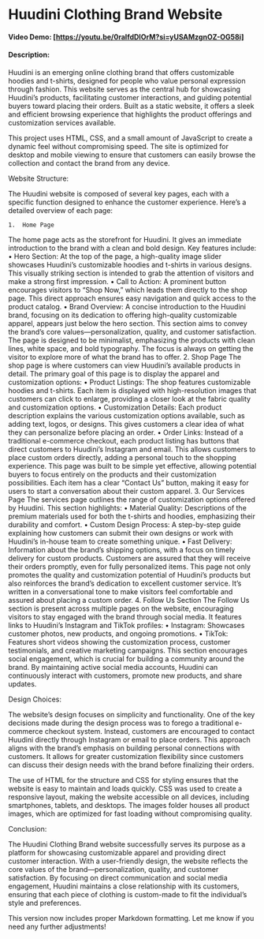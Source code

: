 # Huudini Clothing Brand Website

#### Video Demo: [https://youtu.be/0ralfdDIOrM?si=yUSAMzgnOZ-OG58i]

#### Description:
Huudini is an emerging online clothing brand that offers customizable hoodies and t-shirts, designed for people who value personal expression through fashion. This website serves as the central hub for showcasing Huudini’s products, facilitating customer interactions, and guiding potential buyers toward placing their orders. Built as a static website, it offers a sleek and efficient browsing experience that highlights the product offerings and customization services available.

This project uses HTML, CSS, and a small amount of JavaScript to create a dynamic feel without compromising speed. The site is optimized for desktop and mobile viewing to ensure that customers can easily browse the collection and contact the brand from any device.

Website Structure:

The Huudini website is composed of several key pages, each with a specific function designed to enhance the customer experience. Here’s a detailed overview of each page:

	1.	Home Page
The home page acts as the storefront for Huudini. It gives an immediate introduction to the brand with a clean and bold design. Key features include:
	•	Hero Section: At the top of the page, a high-quality image slider showcases Huudini’s customizable hoodies and t-shirts in various designs. This visually striking section is intended to grab the attention of visitors and make a strong first impression.
	•	Call to Action: A prominent button encourages visitors to “Shop Now,” which leads them directly to the shop page. This direct approach ensures easy navigation and quick access to the product catalog.
	•	Brand Overview: A concise introduction to the Huudini brand, focusing on its dedication to offering high-quality customizable apparel, appears just below the hero section. This section aims to convey the brand’s core values—personalization, quality, and customer satisfaction.
The page is designed to be minimalist, emphasizing the products with clean lines, white space, and bold typography. The focus is always on getting the visitor to explore more of what the brand has to offer.
	2.	Shop Page
The shop page is where customers can view Huudini’s available products in detail. The primary goal of this page is to display the apparel and customization options:
	•	Product Listings: The shop features customizable hoodies and t-shirts. Each item is displayed with high-resolution images that customers can click to enlarge, providing a closer look at the fabric quality and customization options.
	•	Customization Details: Each product description explains the various customization options available, such as adding text, logos, or designs. This gives customers a clear idea of what they can personalize before placing an order.
	•	Order Links: Instead of a traditional e-commerce checkout, each product listing has buttons that direct customers to Huudini’s Instagram and email. This allows customers to place custom orders directly, adding a personal touch to the shopping experience.
This page was built to be simple yet effective, allowing potential buyers to focus entirely on the products and their customization possibilities. Each item has a clear “Contact Us” button, making it easy for users to start a conversation about their custom apparel.
	3.	Our Services Page
The services page outlines the range of customization options offered by Huudini. This section highlights:
	•	Material Quality: Descriptions of the premium materials used for both the t-shirts and hoodies, emphasizing their durability and comfort.
	•	Custom Design Process: A step-by-step guide explaining how customers can submit their own designs or work with Huudini’s in-house team to create something unique.
	•	Fast Delivery: Information about the brand’s shipping options, with a focus on timely delivery for custom products. Customers are assured that they will receive their orders promptly, even for fully personalized items.
This page not only promotes the quality and customization potential of Huudini’s products but also reinforces the brand’s dedication to excellent customer service. It’s written in a conversational tone to make visitors feel comfortable and assured about placing a custom order.
	4.	Follow Us Section
The Follow Us section is present across multiple pages on the website, encouraging visitors to stay engaged with the brand through social media. It features links to Huudini’s Instagram and TikTok profiles:
	•	Instagram: Showcases customer photos, new products, and ongoing promotions.
	•	TikTok: Features short videos showing the customization process, customer testimonials, and creative marketing campaigns.
This section encourages social engagement, which is crucial for building a community around the brand. By maintaining active social media accounts, Huudini can continuously interact with customers, promote new products, and share updates.

Design Choices:

The website’s design focuses on simplicity and functionality. One of the key decisions made during the design process was to forego a traditional e-commerce checkout system. Instead, customers are encouraged to contact Huudini directly through Instagram or email to place orders. This approach aligns with the brand’s emphasis on building personal connections with customers. It allows for greater customization flexibility since customers can discuss their design needs with the brand before finalizing their orders.

The use of HTML for the structure and CSS for styling ensures that the website is easy to maintain and loads quickly. CSS was used to create a responsive layout, making the website accessible on all devices, including smartphones, tablets, and desktops. The images folder houses all product images, which are optimized for fast loading without compromising quality.

Conclusion:

The Huudini Clothing Brand website successfully serves its purpose as a platform for showcasing customizable apparel and providing direct customer interaction. With a user-friendly design, the website reflects the core values of the brand—personalization, quality, and customer satisfaction. By focusing on direct communication and social media engagement, Huudini maintains a close relationship with its customers, ensuring that each piece of clothing is custom-made to fit the individual’s style and preferences.

This version now includes proper Markdown formatting. Let me know if you need any further adjustments!
